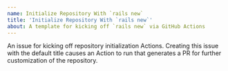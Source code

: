```yaml
---
name: Initialize Repository With `rails new`
title: 'Initialize Repository With `rails new`'
about: A template for kicking off `rails new` via GitHub Actions
---
```


An issue for kicking off repository initialization Actions.  Creating this issue with the default title causes an Action to run that generates a PR for further customization of the repository.
